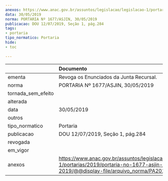 ```yaml
---
anexos: https://www.anac.gov.br/assuntos/legislacao/legislacao-1/portarias/2019/portaria-no-1677-asjin-30-05-2019/@@display-file/arquivo_norma/PA2019-1677.pdf
data: 30/05/2019
norma: PORTARIA Nº 1677/ASJIN, 30/05/2019
publicacao: DOU 12/07/2019, Seção 1, pág.284
tags:
- portaria
tipo_normatico: Portaria
hide: 
- toc 
 
---
```


|                    | Documento                                                                                                                                              |
|:-------------------|:-------------------------------------------------------------------------------------------------------------------------------------------------------|
| ementa             | Revoga os Enunciados da Junta Recursal.                                                                                                                |
| norma              | PORTARIA Nº 1677/ASJIN, 30/05/2019                                                                                                                     |
| tornada_sem_efeito |                                                                                                                                                        |
| alterada           |                                                                                                                                                        |
| data               | 30/05/2019                                                                                                                                             |
| outros             |                                                                                                                                                        |
| tipo_normatico     | Portaria                                                                                                                                               |
| publicacao         | DOU 12/07/2019, Seção 1, pág.284                                                                                                                       |
| revogada           |                                                                                                                                                        |
| em_vigor           |                                                                                                                                                        |
| anexos             | https://www.anac.gov.br/assuntos/legislacao/legislacao-1/portarias/2019/portaria-no-1677-asjin-30-05-2019/@@display-file/arquivo_norma/PA2019-1677.pdf |